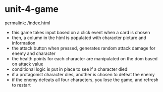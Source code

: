 # unit-4-game
permalink: /index.html

- this game takes input based on a click event when a card is chosen
- then, a column in the html is populated with character picture and information
- the attack button when pressed, generates random attack damage for enemy and character
- the health points for each character are manipulated on the dom based on attack value
- conditional logic is put in place to see if a character died
- if a protagonist character dies, another is chosen to defeat the enemy
- if the enemy defeats all four characters, you lose the game, and refresh to restart
